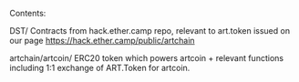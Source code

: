 Contents:

DST/ 
      Contracts from hack.ether.camp repo, relevant to art.token issued on our page https://hack.ether.camp/public/artchain 
      
artchain/artcoin/ 
      ERC20 token which powers artcoin + relevant functions including 1:1 exchange of ART.Token for artcoin.
